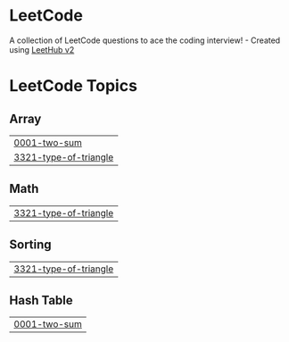 # LeetCode
A collection of LeetCode questions to ace the coding interview! - Created using [LeetHub v2](https://github.com/arunbhardwaj/LeetHub-2.0)

<!---LeetCode Topics Start-->
# LeetCode Topics
## Array
|  |
| ------- |
| [0001-two-sum](https://github.com/LallyDik/LeetCode/tree/master/0001-two-sum) |
| [3321-type-of-triangle](https://github.com/LallyDik/LeetCode/tree/master/3321-type-of-triangle) |
## Math
|  |
| ------- |
| [3321-type-of-triangle](https://github.com/LallyDik/LeetCode/tree/master/3321-type-of-triangle) |
## Sorting
|  |
| ------- |
| [3321-type-of-triangle](https://github.com/LallyDik/LeetCode/tree/master/3321-type-of-triangle) |
## Hash Table
|  |
| ------- |
| [0001-two-sum](https://github.com/LallyDik/LeetCode/tree/master/0001-two-sum) |
<!---LeetCode Topics End-->